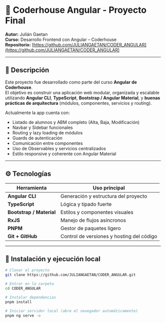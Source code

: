 # 🧩 Coderhouse Angular - Proyecto Final

**Autor:** Julián Gaetan  
**Curso:** Desarrollo Frontend con Angular – Coderhouse  
**Repositorio:** [https://github.com/JULIANGAETAN/CODER_ANGULAR](https://github.com/JULIANGAETAN/CODER_ANGULAR)

---

## 📖 Descripción

Este proyecto fue desarrollado como parte del curso **Angular de Coderhouse**.  
El objetivo es construir una aplicación web modular, organizada y escalable utilizando **Angular CLI**, **TypeScript**, **Bootstrap / Angular Material**, y **buenas prácticas de arquitectura** (módulos, componentes, servicios y routing).

Actualmente la app cuenta con:
- Listado de alumnos y ABM completo (Alta, Baja, Modificación)
- Navbar y Sidebar funcionales
- Routing y lazy loading de módulos
- Guards de autenticación
- Comunicación entre componentes
- Uso de Observables y servicios centralizados
- Estilo responsive y coherente con Angular Material

---

## ⚙️ Tecnologías

| Herramienta | Uso principal |
|--------------|----------------|
| **Angular CLI** | Generación y estructura del proyecto |
| **TypeScript** | Lógica y tipado fuerte |
| **Bootstrap / Material** | Estilos y componentes visuales |
| **RxJS** | Manejo de flujos asíncronos |
| **PNPM** | Gestor de paquetes ligero |
| **Git + GitHub** | Control de versiones y hosting del código |

---

## 🚀 Instalación y ejecución local

```bash
# Clonar el proyecto
git clone https://github.com/JULIANGAETAN/CODER_ANGULAR.git

# Entrar en la carpeta
cd CODER_ANGULAR

# Instalar dependencias
pnpm install

# Iniciar servidor local (abre el navegador automáticamente)
pnpm ng serve -o
